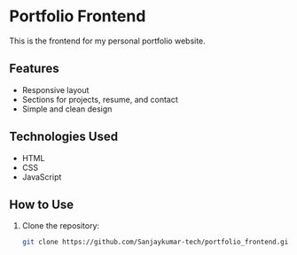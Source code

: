 # Portfolio Frontend

This is the frontend for my personal portfolio website.

## Features

- Responsive layout
- Sections for projects, resume, and contact
- Simple and clean design

## Technologies Used

- HTML
- CSS
- JavaScript

## How to Use

1. Clone the repository:
   ```bash
   git clone https://github.com/Sanjaykumar-tech/portfolio_frontend.git
